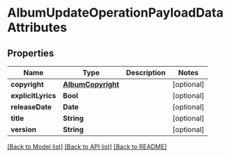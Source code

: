 # AlbumUpdateOperationPayloadDataAttributes

## Properties
Name | Type | Description | Notes
------------ | ------------- | ------------- | -------------
**copyright** | [**AlbumCopyright**](AlbumCopyright.md) |  | [optional] 
**explicitLyrics** | **Bool** |  | [optional] 
**releaseDate** | **Date** |  | [optional] 
**title** | **String** |  | [optional] 
**version** | **String** |  | [optional] 

[[Back to Model list]](../README.md#documentation-for-models) [[Back to API list]](../README.md#documentation-for-api-endpoints) [[Back to README]](../README.md)



